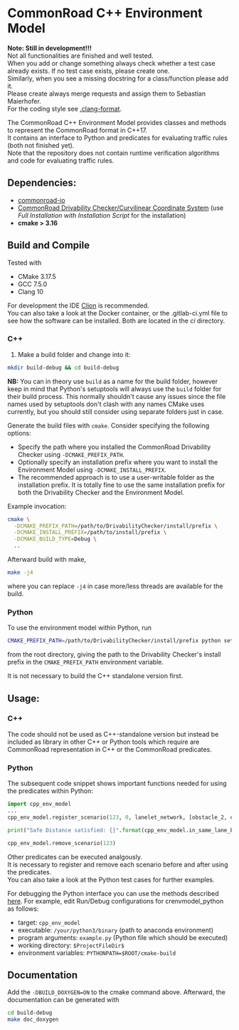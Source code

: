 # CommonRoad C++ Environment Model

**Note: Still in development!!!**   
Not all functionalities are finished and well tested.  
When you add or change something always check whether a test case already exists. 
If no test case exists, please create one.   
Similarly, when you see a missing docstring for a class/function please add it.  
Please create always merge requests and assign them to Sebastian Maierhofer.  
For the coding style see [.clang-format](.clang-format). 

The CommonRoad C++ Environment Model provides classes and methods to represent the CommonRoad format in C++17.  
It contains an interface to Python and predicates for evaluating traffic rules (both not finished yet).  
Note that the repository does not contain runtime verification algorithms and code for evaluating traffic rules.


## Dependencies:
- [commonroad-io](https://gitlab.lrz.de/cps/commonroad-io)
- [CommonRoad Drivability Checker/Curvilinear Coordinate System](https://gitlab.lrz.de/tum-cps/commonroad-drivability-checker) (use *Full Installation with Installation Script* for the installation)
- **cmake > 3.16**

## Build and Compile

Tested with
- CMake 3.17.5
- GCC 7.5.0
- Clang 10

For development the IDE [Clion](https://www.jetbrains.com/clion/?gclid=EAIaIQobChMI3-KEq9fk8AIVB853Ch2JdgNFEAAYASAAEgIChfD_BwE&gclsrc=aw.ds) is recommended.  
You can also take a look at the Docker container, or the .gitlab-ci.yml file to see how the software can be installed. Both are located in the *ci* directory.
  
### C++

1. Make a build folder and change into it:
```bash
mkdir build-debug && cd build-debug
```
**NB:** You can in theory use `build` as a name
for the build folder, however keep in mind that Python's setuptools will always use the `build` folder for
their build process.
This normally shouldn't cause any issues since the file names
used by setuptools don't clash with any names CMake uses currently, but you should still consider using separate folders just in case.


Generate the build files with `cmake`.
Consider specifying the following options:
 * Specify the path where you installed the CommonRoad Drivability Checker using `-DCMAKE_PREFIX_PATH`.
 * Optionally specify an installation prefix where you want to install the Environment Model
   using `-DCMAKE_INSTALL_PREFIX`.
 * The recommended approach is to use a user-writable folder as the installation prefix.
   It is totally fine to use the same installation prefix for both the Drivability Checker and
   the Environment Model.

Example invocation:
```bash
cmake \
  -DCMAKE_PREFIX_PATH=/path/to/DrivabilityChecker/install/prefix \
  -DCMAKE_INSTALL_PREFIX=/path/to/install/prefix \
  -DCMAKE_BUILD_TYPE=Debug \
  ..
```

Afterward build with make,
```bash
make -j4
```
where you can replace `-j4` in case more/less threads are available for the build.

### Python

To use the environment model within Python, run 
```bash
CMAKE_PREFIX_PATH=/path/to/DrivabilityChecker/install/prefix python setup.py develop
```
from the root directory, giving the
path to the Drivability Checker's install prefix
in the `CMAKE_PREFIX_PATH` environment variable.

It is not necessary to build the C++ standalone version first.

## Usage:

### C++
The code should not be used as C++-standalone version but instead be included as library in other C++ or Python tools which require are CommonRoad representation in C++ or the CommonRoad predicates.

### Python 
The subsequent code snippet shows important functions needed for using the predicates within Python:
```Python
import cpp_env_model
...
cpp_env_model.register_scenario(123, 0, lanelet_network, [obstacle_2, obstacle_3], [obstacle_1])

print("Safe Distance satisfied: {}".format(cpp_env_model.in_same_lane_boolean_evaluation(123, 4, 1, 3)))

cpp_env_model.remove_scenario(123)
```
Other predicates can be executed analgously.   
It is necessary to register and remove each scenario before and after using the predicates.  
You can also take a look at the Python test cases for further examples.

For debugging the Python interface you can use the methods described [here](https://www.jetbrains.com/help/clion/debugging-python-extensions.html#debug-custom-py). 
For example, edit Run/Debug configurations for crenvmodel_python as follows:
- target: `cpp_env_model`
- executable: `/your/python3/binary` (path to anaconda environment)
- program arguments: `example.py` (Python file which should be executed)
- working directory: `$ProjectFileDir$`
- environment variables: `PYTHONPATH=$ROOT/cmake-build`

## Documentation
Add the `-DBUILD_DOXYGEN=ON` to the cmake command above.
Afterward, the documentation can be generated with
```bash
cd build-debug
make doc_doxygen
```